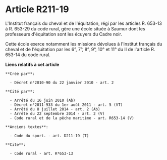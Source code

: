 # Article R211-19

L'Institut français du cheval et de l'équitation, régi par les articles R. 653-13 à R. 653-29 du code rural, gère une école
située à Saumur dont les professeurs d'équitation sont les écuyers du Cadre noir. 

Cette école exerce notamment les missions dévolues à l'Institut français du cheval et de l'équitation par les 6°, 7°, 8°, 9°,
10° et 11° du II de l'article R. 653-14 du code rural.

**Liens relatifs à cet article**

	**Créé par**:

	  - Décret n°2010-90 du 22 janvier 2010 - art. 2

	**Cité par**:

	  - Arrêté du 16 juin 2010 (Ab)
	  - Décret n°2011-933 du 1er août 2011 - art. 5 (VT)
	  - Arrêté du 8 juillet 2014 - art. 2 (Ab)
	  - Arrêté du 22 septembre 2014 - art. 2 (V)
	  - Code rural et de la pêche maritime - art. R653-14 (V)

	**Anciens textes**:

	  - Code du sport. - art. D211-19 (T)

	**Cite**:

	  - Code rural - art. R*653-13

